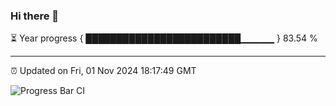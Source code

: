 ### Hi there 👋

⏳ Year progress { █████████████████████████▁▁▁▁▁ } 83.54 %

---

⏰ Updated on Fri, 01 Nov 2024 18:17:49 GMT

![Progress Bar CI](https://github.com/liununu/liununu/workflows/Progress%20Bar%20CI/badge.svg)

